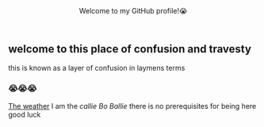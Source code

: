 <header>
Welcome to my GitHub profile!😭
</header>

## welcome to this place of confusion and travesty
this is known as a layer of confusion 
in laymens terms
### 😭😭😭
[The weather](https://www.bing.com/search?pglt=2081&q=weather&cvid=bd96c9b48eec4ad09653825432e58e21&aqs=edge.0.0l2j46j0j46l3j0l2.4543j0j1&FORM=ANNTA1&PC=U531)
 I am the *callie Bo Ballie* there is no prerequisites for being here good luck
